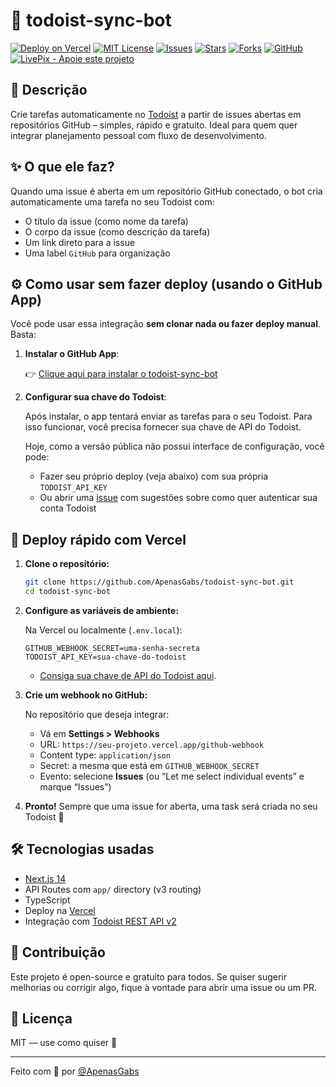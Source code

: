 # 🧩 todoist-sync-bot

[![Deploy on Vercel](https://vercelbadge.vercel.app/api/ApenasGabs/todoist-sync-bot)](https://todoist-sync-bot.vercel.app)
[![MIT License](https://img.shields.io/badge/license-MIT-blue.svg)](LICENSE)
[![Issues](https://img.shields.io/github/issues/ApenasGabs/todoist-sync-bot)](https://github.com/ApenasGabs/todoist-sync-bot/issues)
[![Stars](https://img.shields.io/github/stars/ApenasGabs/todoist-sync-bot?style=social)](https://github.com/ApenasGabs/todoist-sync-bot)
[![Forks](https://img.shields.io/github/forks/ApenasGabs/todoist-sync-bot?style=social)](https://github.com/ApenasGabs/todoist-sync-bot/fork)
[![GitHub](https://img.shields.io/github/license/ApenasGabs/todoist-sync-bot)](LICENSE)
[![LivePix - Apoie este projeto](https://img.shields.io/badge/💖%20Apoie-via%20LivePix-ff69b4?style=flat-square)](https://livepix.gg/apenasgabs)

## 📝 Descrição

Crie tarefas automaticamente no [Todoist](https://todoist.com) a partir de issues abertas em repositórios GitHub – simples, rápido e gratuito. Ideal para quem quer integrar planejamento pessoal com fluxo de desenvolvimento.

## ✨ O que ele faz?

Quando uma issue é aberta em um repositório GitHub conectado, o bot cria automaticamente uma tarefa no seu Todoist com:

- O título da issue (como nome da tarefa)
- O corpo da issue (como descrição da tarefa)
- Um link direto para a issue
- Uma label `GitHub` para organização
  
## ⚙️ Como usar sem fazer deploy (usando o GitHub App)

Você pode usar essa integração **sem clonar nada ou fazer deploy manual**. Basta:

1. **Instalar o GitHub App**:

   👉 [Clique aqui para instalar o todoist-sync-bot](https://github.com/apps/todoist-sync-bot/installations/new)

2. **Configurar sua chave do Todoist**:

   Após instalar, o app tentará enviar as tarefas para o seu Todoist. Para isso funcionar, você precisa fornecer sua chave de API do Todoist.

   Hoje, como a versão pública não possui interface de configuração, você pode:
   - Fazer seu próprio deploy (veja abaixo) com sua própria `TODOIST_API_KEY`
   - Ou abrir uma [issue](https://github.com/ApenasGabs/todoist-sync-bot/issues/new) com sugestões sobre como quer autenticar sua conta Todoist

## 🚀 Deploy rápido com Vercel

1. **Clone o repositório:**

   ```bash
   git clone https://github.com/ApenasGabs/todoist-sync-bot.git
   cd todoist-sync-bot
   ```

2. **Configure as variáveis de ambiente:**

   Na Vercel ou localmente (`.env.local`):

   ```
   GITHUB_WEBHOOK_SECRET=uma-senha-secreta
   TODOIST_API_KEY=sua-chave-do-todoist
   ```

   - [Consiga sua chave de API do Todoist aqui](https://developer.todoist.com/rest/v2/#authentication).

3. **Crie um webhook no GitHub:**

   No repositório que deseja integrar:
   - Vá em **Settings > Webhooks**
   - URL: `https://seu-projeto.vercel.app/github-webhook`
   - Content type: `application/json`
   - Secret: a mesma que está em `GITHUB_WEBHOOK_SECRET`
   - Evento: selecione **Issues** (ou “Let me select individual events” e marque “Issues”)

4. **Pronto!** Sempre que uma issue for aberta, uma task será criada no seu Todoist 🎯

## 🛠 Tecnologias usadas

- [Next.js 14](https://nextjs.org/)
- API Routes com `app/` directory (v3 routing)
- TypeScript
- Deploy na [Vercel](https://vercel.com/)
- Integração com [Todoist REST API v2](https://developer.todoist.com/rest/v2/)

## 🤝 Contribuição

Este projeto é open-source e gratuito para todos. Se quiser sugerir melhorias ou corrigir algo, fique à vontade para abrir uma issue ou um PR.

## 📄 Licença

MIT — use como quiser 🙌

---

Feito com 💛 por [@ApenasGabs](https://github.com/ApenasGabs)
